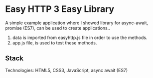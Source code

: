 # Easy HTTP 3 Easy Library

A simple example application where I showed library for async-await, promise (ES7), can be used to create applications..

1) data is imported from easyhttp.js file in order to use the methods.
 2) app.js file, is used to test these methods.

## Stack

Technologies: HTML5, CSS3, JavaScript, async await (ES7)